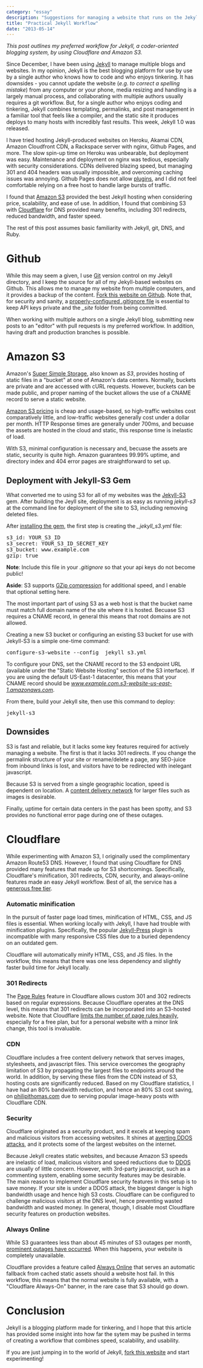 ```yaml
---
category: "essay"
description: "Suggestions for managing a website that runs on the Jekyll blogging software."
title: "Practical Jekyll Workflow"
date: "2013-05-14"
---
```

*This post outlines my preferred workflow for Jekyll, a coder-oriented blogging system, by using Cloudflare and Amazon S3.* 

Since December, I have been using [Jekyll](http://jekyllrb.com) to manage multiple blogs and websites. <span class="highlight">In my opinion, Jekyll is the best blogging platform for use by use by a single author who knows how to code and who enjoys tinkering</span>. It has downsides - you cannot update the website (*e.g. to correct a spelling mistake*) from any computer or your phone, media resizing and handling is a largely manual process, and collaborating with multiple authors usually requires a git workflow. But, for a single author who enjoys coding and tinkering, Jekyll combines templating, permalinks, and post management in a familiar tool that feels like a compiler, and the static site it produces deploys to many hosts with incredibly fast results. This week, Jekyll 1.0 was released. 


I have tried hosting Jekyll-produced websites on Heroku, Akamai CDN, Amazon Cloudfront CDN, a Rackspace server with nginx, Github Pages, and more.  The slow spin-up time on Heroku was unbearable, but deployment was easy. Maintenance and deployment on nginx was tedious, especially with security considerations. CDNs delivered blazing speed, but managing 301 and 404 headers was usually impossible, and overcoming caching issues was annoying. Github Pages does not allow [plugins](http://jekyllrb.com/docs/plugins/), and I did not feel comfortable relying on a free host to handle large bursts of traffic. 

I found that [Amazon S3](http://aws.amazon.com/s3/) provided the best Jekyll hosting when considering price, scalability, and ease of use. In addition, I found that combining S3 with [Cloudflare](http://cloudflare.com) for DNS provided many benefits, including 301 redirects, reduced bandwidth, and faster speed. 

The rest of this post assumes <span class="highlight">basic familiarity with Jekyll, git, DNS, and Ruby</span>. 

# Github

While this may seem a given, I use [Git](http://git-scm.com/) version control on my Jekyll directory, and I keep the source for all of my Jekyll-based websites  on Github. This allows me to manage my website from multiple computers, and it provides a backup of the content. [Fork this website on Github](https://github.com/philipithomas/brouhaha). Note that, for security and sanity, a [properly-configured .gitignore file](https://github.com/philipithomas/brouhaha/blob/master/.gitignore) is essential to keep API keys private and the *\_site* folder from being committed. 

When working with multiple authors on a single Jekyll blog, submitting new posts to an "editor" with pull requests is my preferred workflow. In addition, having draft and production branches is possible. 

# Amazon S3

Amazon's [Super Simple Storage](http://aws.amazon.com/s3/), also known as *S3*, provides hosting of static files in a "bucket" at one of Amazon's data centers. Normally, buckets are private and are accessed with cURL requests. However, buckets can be made public, and proper naming of the bucket allows the use of a CNAME record to serve a static website. 

[Amazon S3 pricing](http://aws.amazon.com/s3/pricing/) is cheap and usage-based, so high-traffic websites cost comparatively little, and low-traffic websites generally cost under a dollar per month. HTTP Response times are generally under 700ms, and becuase the assets are hosted in the cloud and static, this response time is inelastic of load. 

With S3, minimal configuration is necessary and, becuase the assets are static, security is quite high. Amazon guarantees 99.99% uptime, and directory index and 404 error pages are straightforward to set up. 

## Deployment with Jekyll-S3 Gem

What converted me to using S3 for all of my websites was the [Jekyll-S3](https://github.com/laurilehmijoki/jekyll-s3) gem. After building the Jeyll site, deployment is as easy as running *jekyll-s3* at the command line for deployment of the site to S3, including removing deleted files.

After [installing the gem](https://github.com/laurilehmijoki/jekyll-s3#install), the first step is creating the *_jekyll_s3.yml* file:

<pre>
s3_id: YOUR_S3_ID
s3_secret: YOUR_S3_ID_SECRET_KEY
s3_bucket: www.example.com
gzip: true
</pre>

**Note**: <span class="highlight">Include this file in your *.gitignore* so that your api keys do not become public!</span>

**Aside**: S3 supports [GZip compression](https://developers.google.com/speed/articles/gzip) for additional speed, and I enable that optional setting here. 

The most important part of using S3 as a web host is that the bucket name must match full domain name of the site where it is hosted. Becuase S3 requires a CNAME record, in general this means that root domains are not allowed. 

Creating a new S3 bucket or configuring an existing S3 bucket for use with Jekyll-S3 is a simple one-time command: 

<pre>
configure-s3-website --config _jekyll_s3.yml
</pre>


To configure your DNS, set the CNAME record to the S3 endpoint URL (available under the "Static Website Hosting" section of the S3 interface). If you are using the default US-East-1 datacenter, this means that your CNAME record should be *www.example.com.s3-website-us-east-1.amazonaws.com*.

From there, build your Jekyll site, then use this command to deploy:
<pre>
jekyll-s3
</pre>


## Downsides

S3 is fast and reliable, but it lacks some key features required for actively managing a website. The first is that it lacks 301 redirects. If you change the permalink structure of your site or rename/delete a page, any SEO-juice from inbound links is lost, and visitors have to be redirected with inelegant javascript. 

Because S3 is served from a single geographic location, speed is dependent on location. A [content delivery network](https://en.wikipedia.org/wiki/Content_delivery_network) for larger files such as images is desirable. 

Finally, uptime for certain data centers in the past has been spotty, and S3 provides no functional error page during one of these outages.


# Cloudflare

While experimenting with Amazon S3, I originally used the complimentary Amazon Route53 DNS. However, I found that using Cloudflare for DNS provided many features that made up for S3 shortcomings. Specifically, Cloudflare's minification, 301 redirects, CDN, security, and always-online features made an easy Jekyll workflow. Best of all, the service has a [generous free tier](http://www.cloudflare.com/plans). 

### Automatic minification

In the pursuit of faster page load times, minification of HTML, CSS, and JS files is essential. When working locally with Jekyll, I have had trouble with minification plugins. Specifically, the popular [Jekyll-Press](https://github.com/stereobooster/jekyll-press) plugin is incompatible with many responsive CSS files due to a buried dependency on an outdated gem. 

Cloudflare will automatically minify HTML, CSS, and JS files. In the workflow, this means that there was one less dependency and slightly faster build time for Jekyll locally. 

### 301 Redirects

The [Page Rules](http://blog.cloudflare.com/introducing-pagerules-fine-grained-feature-co) feature in Cloudflare allows custom 301 and 302 redirects based on regular expressions. Because Cloudflare operates at the DNS level, this means that 301 redirects can be incorporated into an S3-hosted website. Note that Cloudflare [limits the number of page rules heavily](http://www.cloudflare.com/plans), especially for a free plan, but for a personal website with a minor link change, this tool is invaluable. 

### CDN

Cloudflare includes a free content delivery network that serves images, stylesheets, and javascript files. This service overcomes the geography limitation of S3 by propagating the largest files to endpoints around the world. In addition, by serving these files from the CDN instead of S3, hosting costs are significantly reduced. Based on my Cloudflare statistics, <span class="highlight">I have had an 80% bandwidth reduction, and hence an 80% S3 cost saving, on [philipithomas.com](http://www.philipithomas.com) due to serving popular image-heavy posts with Cloudflare CDN</span>.  


### Security

Cloudflare originated as a security product, and it excels at keeping spam and malicious visitors from accessing websites. It shines at [averting DDOS attacks](http://blog.cloudflare.com/the-ddos-that-almost-broke-the-internet), and it protects some of the largest websites on the internet. 

Because Jekyll creates static websites, and because Amazon S3 speeds are inelastic of load, malicious visitors and speed reductions due to [DDOS](https://en.wikipedia.org/wiki/Denial-of-service_attack) are usually of little concern. However, with 3rd-party javascript, such as a commenting system, enabling some security features may be desirable. The main reason to implement Cloudflare security features in this setup is to save money. If your site is under a DDOS attack, the biggest danger is high bandwidth usage and hence high S3 costs. Cloudflare can be configured to challenge malicious visitors at the DNS level, hence preventing wasted bandwidth and wasted money. In general, though, I disable most Cloudflare security features on production websites. 

### Always Online

While S3 guarantees less than about 45 minutes of S3 outages per month, [prominent outages have occurred](http://www.forbes.com/sites/anthonykosner/2012/06/30/amazon-cloud-goes-down-friday-night-taking-netflix-instagram-and-pinterest-with-it/). When this happens, your website is completely unavailable. 

Cloudflare provides a feature called [Always Online](http://www.cloudflare.com/always-online) that serves an automatic fallback from cached static assets should a website host fail. In this workflow, this means that the normal website is fully available, with a "Cloudflare Always-On" banner, in the rare case that S3 should go down.  

# Conclusion

Jekyll is a blogging platform made for tinkering, and I hope that this article has provided some insight into how far the sytem may be pushed in terms of creating a workflow that combines speed, scalability, and usability.

If you are just jumping in to the world of Jekyll, [fork this website](http://github.com/philipithomas/brouhaha) and start experimenting! 
